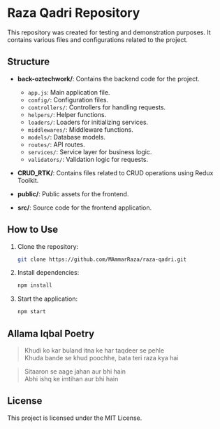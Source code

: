# Raza Qadri Repository

This repository was created for testing and demonstration purposes. It contains various files and configurations related to the project.

## Structure

- **back-oztechwork/**: Contains the backend code for the project.
  - `app.js`: Main application file.
  - `config/`: Configuration files.
  - `controllers/`: Controllers for handling requests.
  - `helpers/`: Helper functions.
  - `loaders/`: Loaders for initializing services.
  - `middlewares/`: Middleware functions.
  - `models/`: Database models.
  - `routes/`: API routes.
  - `services/`: Service layer for business logic.
  - `validators/`: Validation logic for requests.

- **CRUD_RTK/**: Contains files related to CRUD operations using Redux Toolkit.
- **public/**: Public assets for the frontend.
- **src/**: Source code for the frontend application.

## How to Use

1. Clone the repository:
   ```bash
   git clone https://github.com/MAmmarRaza/raza-qadri.git
   ```

2. Install dependencies:
   ```bash
   npm install
   ```

3. Start the application:
   ```bash
   npm start
   ```

## Allama Iqbal Poetry

> Khudi ko kar buland itna ke har taqdeer se pehle  
> Khuda bande se khud poochhe, bata teri raza kya hai

> Sitaaron se aage jahan aur bhi hain  
> Abhi ishq ke imtihan aur bhi hain

## License

This project is licensed under the MIT License.